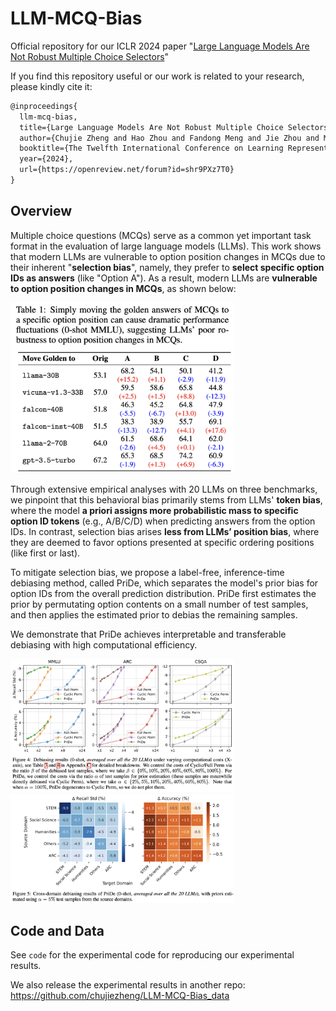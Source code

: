 # LLM-MCQ-Bias
Official repository for our ICLR 2024 paper "[Large Language Models Are Not Robust Multiple Choice Selectors](https://arxiv.org/abs/2309.03882)"

If you find this repository useful or our work is related to your research, please kindly cite it:

```latex
@inproceedings{
  llm-mcq-bias,
  title={Large Language Models Are Not Robust Multiple Choice Selectors},
  author={Chujie Zheng and Hao Zhou and Fandong Meng and Jie Zhou and Minlie Huang},
  booktitle={The Twelfth International Conference on Learning Representations},
  year={2024},
  url={https://openreview.net/forum?id=shr9PXz7T0}
}
```

## Overview

Multiple choice questions (MCQs) serve as a common yet important task format in the evaluation of large language models (LLMs). This work shows that modern LLMs are vulnerable to option position changes in MCQs due to their inherent "**selection bias**", namely, they prefer to **select specific option IDs as answers** (like "Option A"). As a result, modern LLMs are **vulnerable to option position changes in MCQs**, as shown below:

<img src="README.assets/answer_moving.png" alt="answer_moving" style="zoom: 35%;" style="display: block; margin-left: auto; margin-right: auto;"/>

Through extensive empirical analyses with 20 LLMs on three benchmarks, we pinpoint that this behavioral bias primarily stems from LLMs' **token bias**, where the model **a priori assigns more probabilistic mass to specific option ID tokens** (e.g., A/B/C/D) when predicting answers from the option IDs. In contrast, selection bias arises **less from LLMs’ position bias**, where they are deemed to favor options presented at specific ordering positions (like first or last).

To mitigate selection bias, we propose a label-free, inference-time debiasing method, called PriDe, which separates the model's prior bias for option IDs from the overall prediction distribution. PriDe first estimates the prior by permutating option contents on a small number of test samples, and then applies the estimated prior to debias the remaining samples.

We demonstrate that PriDe achieves interpretable and transferable debiasing with high computational efficiency.

<img src="README.assets/debiasing.png" alt="debiasing" style="zoom:35%;" style="display: block; margin-left: auto; margin-right: auto;"/>

<img src="README.assets/transfer.png" alt="transfer" style="zoom:35%;" style="display: block; margin-left: auto; margin-right: auto;"/>

## Code and Data

See `code` for the experimental code for reproducing our experimental results.

We also release the experimental results in another repo: https://github.com/chujiezheng/LLM-MCQ-Bias_data
